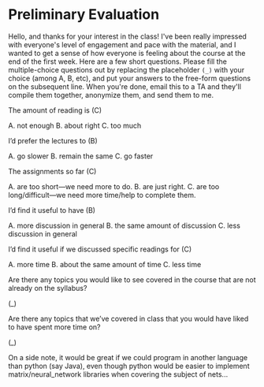 # Preliminary Evaluation

Hello, and thanks for your interest in the class! I've been really impressed with everyone's level of engagement and pace with the material, and I wanted to get a sense of how everyone is feeling about the course at the end of the first week. Here are a few short questions. Please fill the multiple-choice questions out by replacing the placeholder `(_)` with your choice (among A, B, etc), and put your answers to the free-form questions on the subsequent line. When you're done, email this to a TA and they'll compile them together, anonymize them, and send them to me.

The amount of reading is (C)

A.  not enough
B.  about right
C.  too much

I’d prefer the lectures to (B)

A.  go slower
B.  remain the same
C.  go faster

The assignments so far (C)

A.  are too short—we need more to do.
B.  are just right.
C.  are too long/difficult—we need more time/help to complete them.

I’d find it useful to have (B)

A.  more discussion in general
B.  the same amount of discussion
C.  less discussion in general

I’d find it useful if we discussed specific readings for (C)

A.  more time
B.  about the same amount of time
C.  less time

Are there any topics you would like to see covered in the course that are not already on the syllabus?

(_)

Are there any topics that we’ve covered in class that you would have liked to have spent more time on?

(_)

On a side note, it would be great if we could program in another language than python (say Java), even though python would be easier to implement matrix/neural_network libraries when covering the subject of nets...